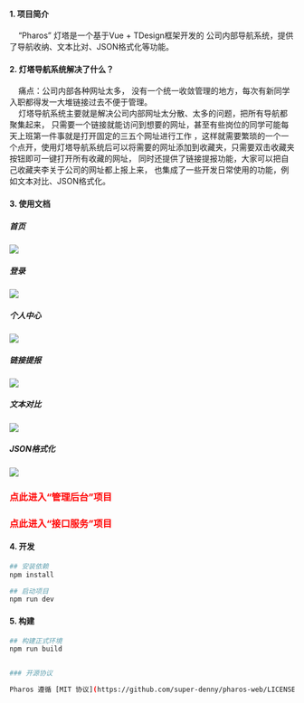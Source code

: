 
#### 1. 项目简介

&nbsp;&nbsp;&nbsp;&nbsp;“Pharos” 灯塔是一个基于Vue + TDesign框架开发的
公司内部导航系统，提供了导航收纳、文本比对、JSON格式化等功能。</br>

#### 2. 灯塔导航系统解决了什么？
&nbsp;&nbsp;&nbsp;&nbsp;痛点：公司内部各种网址太多，
没有一个统一收敛管理的地方，每次有新同学入职都得发一大堆链接过去不便于管理。</br>
&nbsp;&nbsp;&nbsp;&nbsp;灯塔导航系统主要就是解决公司内部网址太分散、太多的问题，把所有导航都聚集起来，
只需要一个链接就能访问到想要的网址，甚至有些岗位的同学可能每天上班第一件事就是打开固定的三五个网址进行工作
，这样就需要繁琐的一个一个点开，使用灯塔导航系统后可以将需要的网址添加到收藏夹，只需要双击收藏夹按钮即可一键打开所有收藏的网址，
同时还提供了链接提报功能，大家可以把自己收藏夹李关于公司的网址都上报上来，
也集成了一些开发日常使用的功能，例如文本对比、JSON格式化。
    

 #### 3. 使用文档
 ##### 首页
![](https://cdn.jsdelivr.net/gh/super-denny/images/Xnip2024-02-22_21-46-18.png)

##### 登录
![](https://cdn.jsdelivr.net/gh/super-denny/images/Xnip2024-02-22_21-48-25.png)

##### 个人中心
![](https://cdn.jsdelivr.net/gh/super-denny/images/Xnip2024-02-22_21-48-40.png)

##### 链接提报
![](https://cdn.jsdelivr.net/gh/super-denny/images/Xnip2024-02-22_21-49-03.png)

##### 文本对比
![](https://cdn.jsdelivr.net/gh/super-denny/images/Xnip2024-02-22_21-47-29.png)

##### JSON格式化
![](https://cdn.jsdelivr.net/gh/super-denny/images/Xnip2024-02-22_21-47-52.png)

<h3><a herf="https://github.com/super-denny/pharos-admin"><p style="color:red;">点此进入“管理后台”项目</p></a></h3>
<h3><a herf="https://github.com/super-denny/pharos"><p style="color:red;">点此进入“接口服务”项目</p></a></h3>

#### 4. 开发

```bash
## 安装依赖
npm install

## 启动项目
npm run dev
```

#### 5. 构建

```bash
## 构建正式环境
npm run build


### 开源协议

Pharos 遵循 [MIT 协议](https://github.com/super-denny/pharos-web/LICENSE)
